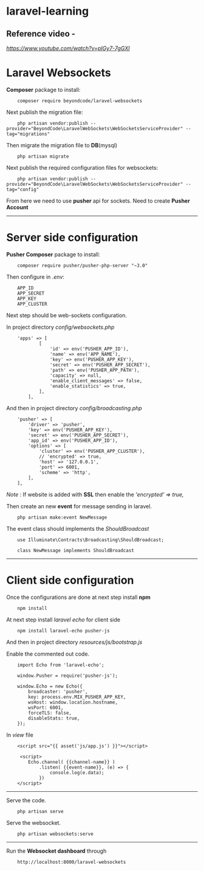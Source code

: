 # laravel-learning

## Reference video - 
*https://www.youtube.com/watch?v=pIGy7-7gGXI*

# Laravel Websockets

**Composer** package to install:
```
    composer require beyondcode/laravel-websockets
```

Next publish the migration file:
```
    php artisan vendor:publish --provider="BeyondCode\LaravelWebSockets\WebSocketsServiceProvider" --tag="migrations"
```

Then migrate the migration file to **DB**(mysql)
```
    php artisan migrate
```

Next publish the required configuration files for websockets:
```
    php artisan vendor:publish --provider="BeyondCode\LaravelWebSockets\WebSocketsServiceProvider" --tag="config"
```

From here we need to use **pusher** api for sockets.
Need to create **Pusher Account**

----------------------------------------------------------------------------------------------------------------------------------------

# Server side configuration

**Pusher Composer** package to install:
```
    composer require pusher/pusher-php-server "~3.0"
```

Then configure in *.env*:
``` 
    APP_ID
    APP_SECRET
    APP_KEY
    APP_CLUSTER
```

Next step should be web-sockets configuration.

In project directory *config/websockets.php*
```
    'apps' => [
            [
                'id' => env('PUSHER_APP_ID'),
                'name' => env('APP_NAME'),
                'key' => env('PUSHER_APP_KEY'),
                'secret' => env('PUSHER_APP_SECRET'),
                'path' => env('PUSHER_APP_PATH'),
                'capacity' => null,
                'enable_client_messages' => false,
                'enable_statistics' => true,
            ],
        ],
```

And then in project directory *config/broadcasting.php* 


```
    'pusher' => [
        'driver' => 'pusher',
        'key' => env('PUSHER_APP_KEY'),
        'secret' => env('PUSHER_APP_SECRET'),
        'app_id' => env('PUSHER_APP_ID'),
        'options' => [
            'cluster' => env('PUSHER_APP_CLUSTER'),
            // 'encrypted' => true,
            'host' => '127.0.0.1',
            'port' => 6001,
            'scheme' => 'http',
        ],
    ],
```
*Note* : If website is added with **SSL** then enable the *'encrypted' => true,*

Then create an new **event** for message sending in laravel.
```
    php artisan make:event NewMessage
```

The event class should implements the *ShouldBroadcast*
```
    use Illuminate\Contracts\Broadcasting\ShouldBroadcast;

    class NewMessage implements ShouldBroadcast
```
----------------------------------------------------------------------------------------------------------------------------------------


# Client side configuration
Once the configurations are done at next step install **npm**
```
    npm install
```

At next step install *laravel echo* for client side
```
    npm install laravel-echo pusher-js
```

And then in project directory *resources/js/bootstrap.js* 

Enable the commented out code.

```
    import Echo from 'laravel-echo';

    window.Pusher = require('pusher-js');

    window.Echo = new Echo({
        broadcaster: 'pusher',
        key: process.env.MIX_PUSHER_APP_KEY,
        wsHost: window.location.hostname,
        wsPort: 6001,
        forceTLS: false,
        disableStats: true,
    });
```

In *view* file

```
    <script src="{{ asset('js/app.js') }}"></script>

     <script>
        Echo.channel( {{channel-name}} )
            .listen( {{event-name}}, (e) => {
                console.log(e.data);
            })                        
    </script>
```

----------------------------------------------------------------------------------------------------------------------------------------

Serve the code.
```
    php artisan serve
```

Serve the websocket.
```
    php artisan websockets:serve
```

----------------------------------------------------------------------------------------------------------------------------------------

Run the **Websocket dashboard** through
```
    http://localhost:8000/laravel-websockets
```




